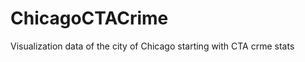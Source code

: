 ChicagoCTACrime
===============

Visualization data of the city of Chicago starting with CTA crme stats
